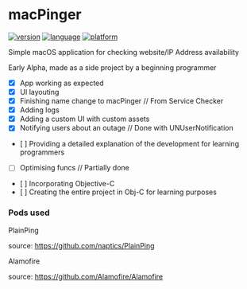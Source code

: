 # macPinger
[![version](https://img.shields.io/badge/version-Alpha%20v2.0-blue.svg)](https://img.shields.io/badge/version-Alpha%20v2.0-blue.svg)
[![language](https://img.shields.io/badge/language-Swift%204.2-orange.svg)](https://developer.apple.com/swift/)
[![platform](https://img.shields.io/badge/platform-macOS_10.14-lightgrey.svg)](https://img.shields.io/badge/platform-macOS_10.14-lightgrey.svg)


Simple macOS application for checking website/IP Address availability

Early Alpha, made as a side project by a beginning programmer

- [x] App working as expected
- [x] UI layouting
- [x] Finishing name change to macPinger // From Service Checker
- [x] Adding logs
- [x] Adding a custom UI with custom assets
- [x] Notifying users about an outage // Done with UNUserNotification
- [ ] Providing a detailed explanation of the development for learning programmers
- [ ] Optimising funcs // Partially done
- [ ] Incorporating Objective-C
- [ ] Creating the entire project in Obj-C for learning purposes


### Pods used

PlainPing

source: https://github.com/naptics/PlainPing

Alamofire

source: https://github.com/Alamofire/Alamofire

